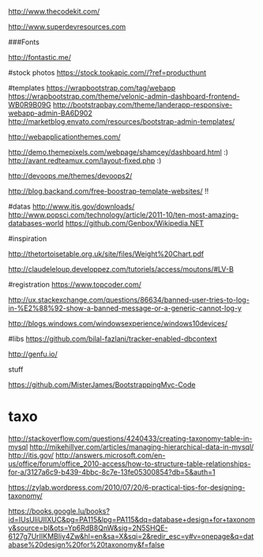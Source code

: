 
http://www.thecodekit.com/

http://www.superdevresources.com

###Fonts

http://fontastic.me/


#stock photos
https://stock.tookapic.com//?ref=producthunt


#templates
https://wrapbootstrap.com/tag/webapp
https://wrapbootstrap.com/theme/velonic-admin-dashboard-frontend-WB0R9B09G
http://bootstrapbay.com/theme/landerapp-responsive-webapp-admin-BA6D902
http://marketblog.envato.com/resources/bootstrap-admin-templates/

http://webapplicationthemes.com/

http://demo.themepixels.com/webpage/shamcey/dashboard.html :)
http://avant.redteamux.com/layout-fixed.php :)



http://devoops.me/themes/devoops2/


http://blog.backand.com/free-boostrap-template-websites/ !!


#datas
http://www.itis.gov/downloads/
http://www.popsci.com/technology/article/2011-10/ten-most-amazing-databases-world
https://github.com/Genbox/Wikipedia.NET

#inspiration

http://thetortoisetable.org.uk/site/files/Weight%20Chart.pdf

http://claudeleloup.developpez.com/tutoriels/access/moutons/#LV-B

#registration 
https://www.topcoder.com/

http://ux.stackexchange.com/questions/86634/banned-user-tries-to-log-in-%E2%88%92-show-a-banned-message-or-a-generic-cannot-log-y


http://blogs.windows.com/windowsexperience/windows10devices/


#libs
https://github.com/bilal-fazlani/tracker-enabled-dbcontext

http://genfu.io/



stuff

https://github.com/MisterJames/BootstrappingMvc-Code

# taxo

http://stackoverflow.com/questions/4240433/creating-taxonomy-table-in-mysql
http://mikehillyer.com/articles/managing-hierarchical-data-in-mysql/
http://itis.gov/
http://answers.microsoft.com/en-us/office/forum/office_2010-access/how-to-structure-table-relationships-for-a/3127a6c9-b439-4bbc-8c7e-13fe05300854?db=5&auth=1

https://zylab.wordpress.com/2010/07/20/6-practical-tips-for-designing-taxonomy/

https://books.google.lu/books?id=IUsUliUIIXUC&pg=PA115&lpg=PA115&dq=database+design+for+taxonomy&source=bl&ots=Yp6RdB8QnW&sig=2N5SHQE-6127g7UrIIKMBliy4Zw&hl=en&sa=X&sqi=2&redir_esc=y#v=onepage&q=database%20design%20for%20taxonomy&f=false
